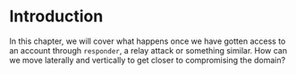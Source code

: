 # Introduction

In this chapter, we will cover what happens once we have gotten access to an
account through `responder`, a relay attack or something similar. How can we
move laterally and vertically to get closer to compromising the domain?



<!--
span style="color:green;font-weight:700;font-size:20px">
markdown color font styles
</span
-->

